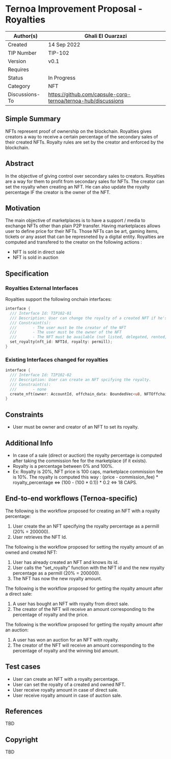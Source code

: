 



# Ternoa Improvement Proposal - Royalties

| Author(s)      | Ghali El Ouarzazi |
| ----------- | ----------- |
| Created   | 14 Sep 2022       |
| TIP Number   | TIP-102       |
| Version   | v0.1       |
| Requires   | <Link to Basic NFT TIP here>       |
| Status | In Progress       |
| Category   | NFT       |
| Discussions-To   | https://github.com/capsule-corp-ternoa/ternoa-hub/discussions     |


## Simple Summary

NFTs represent proof of ownership on the blockchain. Royalties gives creators a way to receive a certain percentage of the secondary sales of their created NFTs. Royalty rules are set by the creator and enforced by the blockchain.

## Abstract

In the objective of giving control over secondary sales to creators. Royalties are a way for them to profit from secondary sales for NFTs. The creator can set the royalty when creating an NFT. He can also update the royalty percentage IF the creator is the owner of the NFT.

## Motivation

The main objective of marketplaces is to have a support / media to exchange NFTs other than plain P2P transfer. Having marketplaces allows user to define price for their NFTs. Those NFTs can be art, gaming items, tickets or any asset that can be represneted by a digital entity.
Royalties are computed and transfered to the creator on the following actions : 
 - NFT is sold in direct sale
 - NFT is sold in auction

## Specification

### Royalties External Interfaces
Royalties support the following onchain interfaces:
```rust
interface {
  /// Interface Id: TIP102-01
  /// Description: User can change the royalty of a created NFT if he's the owner
  /// Constraint(s): 
  ///       - The user must be the creator of the NFT
  ///       - The user must be the owner of the NFT
  ///		- The NFT must be available (not listed, delegated, rented, ...)
  set_royalty(nft_id: NFTId, royalty: permill);
}
```
### Existing Interfaces changed for royalties
```rust
interface {
  /// Interface Id: TIP102-02
  /// Description: User can create an NFT spcifying the royalty.
  /// Constraint(s): 
  ///		- none
  create_nft(owner: AccountId, offchain_data: BoundedVec<u8, NFTOffchainDataLimit>, royalty: Permill, collection_id: Option<CollectionId>, is_soulbound: bool);
}
```
## Constraints
 - User must be owner and creator of an NFT to set its royalty.

## Additional Info

 - In case of a sale (direct or auction) the royalty percentage is computed after taking the commission fee for the marketplace (if it exists).
 - Royalty is a percentage between 0% and 100%.
 - Ex: Royalty is 20%, NFT price is 100 caps, marketplace commission fee is 10%. The royalty is computed this way : (price - commission_fee) * royalty_percentage <=> (100 - (100 * 0.1)) * 0.2 <=> 18 CAPS.


## End-to-end workflows (Ternoa-specific)

The following is the workflow proposed for creating an NFT with a royalty percentage:

 1. User create the an NFT specifying the royalty percentage as a permill (20% = 200000).
 2. User retrieves the NFT Id.

The following is the workflow proposed for setting the royalty amount of an owned and created NFT:

 1. User has already created an NFT and knows its id.
 2. User calls the "set_royalty" function with the NFT id and the new royalty percentage as a permill (20% = 200000).
 3. The NFT has now the new royalty amount.

The following is the workflow proposed for getting the royalty amount after a direct sale:

 1. A user has bought an NFT with royalty from direct sale.
 2. The creator of the NFT will receive an amount corresponding to the percentage of royalty and the price.

The following is the workflow proposed for getting the royalty amount after an auction:

 1. A user has won an auction for an NFT with royalty.
 2. The creator of the NFT will receive an amount corresponding to the percentage of royalty and the winning bid amount.

## Test cases

* User can create an NFT with a royalty percentage.
* User can set the royalty of a created and owned NFT.
* User receive royalty amount in case of direct sale.
* User receive royalty amount in case of auction sale.
 
## References
TBD

## Copyright
TBD

